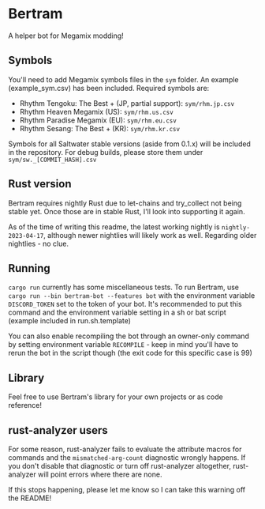 # Bertram
A helper bot for Megamix modding!

## Symbols
You'll need to add Megamix symbols files in the `sym` folder. An example (example_sym.csv) has been included. Required symbols are:

- Rhythm Tengoku: The Best + (JP, partial support): `sym/rhm.jp.csv`
- Rhythm Heaven Megamix (US): `sym/rhm.us.csv`
- Rhythm Paradise Megamix (EU): `sym/rhm.eu.csv`
- Rhythm Sesang: The Best + (KR): `sym/rhm.kr.csv`

Symbols for all Saltwater stable versions (aside from 0.1.x) will be included in the repository. For debug builds, please store them under `sym/sw._[COMMIT_HASH].csv`

## Rust version
Bertram requires nightly Rust due to let-chains and try_collect not being stable yet. Once those are in stable Rust, I'll look into supporting it again.

As of the time of writing this readme, the latest working nightly is `nightly-2023-04-17`, although newer nightlies will likely work as well. Regarding older nightlies - no clue.

## Running
`cargo run` currently has some miscellaneous tests. To run Bertram, use `cargo run --bin bertram-bot --features bot` with the environment variable `DISCORD_TOKEN` set to the token of your bot. It's recommended to put this command and the environment variable setting in a sh or bat script (example included in run.sh.template)

You can also enable recompiling the bot through an owner-only command by setting environment variable `RECOMPILE` - keep in mind you'll have to rerun the bot in the script though (the exit code for this specific case is 99)

## Library
Feel free to use Bertram's library for your own projects or as code reference!

## rust-analyzer users
For some reason, rust-analyzer fails to evaluate the attribute macros for commands and the `mismatched-arg-count` diagnostic wrongly happens. If you don't disable that diagnostic or turn off rust-analyzer altogether, rust-analyzer will point errors where there are none.

If this stops happening, please let me know so I can take this warning off the README!
